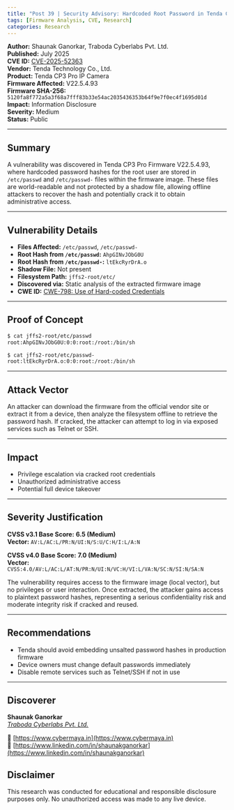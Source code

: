 ```yaml
---
title: "Post 39 | Security Advisory: Hardcoded Root Password in Tenda CP3 Pro Firmware (CVE-2025-52363)"
tags: [Firmware Analysis, CVE, Research]
categories: Research
---
```


**Author:** Shaunak Ganorkar, Traboda Cyberlabs Pvt. Ltd.  
**Published:** July 2025  
**CVE ID:** [CVE-2025-52363](https://cve.mitre.org/cgi-bin/cvename.cgi?name=CVE-2025-52363)  
**Vendor:** Tenda Technology Co., Ltd.  
**Product:** Tenda CP3 Pro IP Camera  
**Firmware Affected:** V22.5.4.93  
**Firmware SHA-256:** `5120fa8f772a5a3f68a7fff83b33e54ac2035436353b64f9e7f0ec4f1695d01d`  
**Impact:** Information Disclosure  
**Severity:** Medium  
**Status:** Public

---

## Summary

A vulnerability was discovered in Tenda CP3 Pro Firmware V22.5.4.93, where hardcoded password hashes for the root user are stored in `/etc/passwd` and `/etc/passwd-` files within the firmware image. These files are world-readable and not protected by a shadow file, allowing offline attackers to recover the hash and potentially crack it to obtain administrative access.

---

## Vulnerability Details

- **Files Affected:** `/etc/passwd`, `/etc/passwd-`
- **Root Hash from `/etc/passwd`:** `AhpGINvJObG0U`
- **Root Hash from `/etc/passwd-`:** `ltEkcRyrDrA.o`
- **Shadow File:** Not present
- **Filesystem Path:** `jffs2-root/etc/`
- **Discovered via:** Static analysis of the extracted firmware image
- **CWE ID:** [CWE-798: Use of Hard-coded Credentials](https://cwe.mitre.org/data/definitions/798.html)

---

## Proof of Concept

```bash
$ cat jffs2-root/etc/passwd
root:AhpGINvJObG0U:0:0:root:/root:/bin/sh

$ cat jffs2-root/etc/passwd-
root:ltEkcRyrDrA.o:0:0:root:/root:/bin/sh
```
---

## Attack Vector

An attacker can download the firmware from the official vendor site or extract it from a device, then analyze the filesystem offline to retrieve the password hash. If cracked, the attacker can attempt to log in via exposed services such as Telnet or SSH.

---

## Impact

- Privilege escalation via cracked root credentials  
- Unauthorized administrative access  
- Potential full device takeover

---

## Severity Justification

**CVSS v3.1 Base Score:** **6.5 (Medium)**  
**Vector:** `AV:L/AC:L/PR:N/UI:N/S:U/C:H/I:L/A:N`

**CVSS v4.0 Base Score:** **7.0 (Medium)**  
**Vector:** `CVSS:4.0/AV:L/AC:L/AT:N/PR:N/UI:N/VC:H/VI:L/VA:N/SC:N/SI:N/SA:N`

The vulnerability requires access to the firmware image (local vector), but no privileges or user interaction. Once extracted, the attacker gains access to plaintext password hashes, representing a serious confidentiality risk and moderate integrity risk if cracked and reused.

---

## Recommendations

- Tenda should avoid embedding unsalted password hashes in production firmware  
- Device owners must change default passwords immediately  
- Disable remote services such as Telnet/SSH if not in use

---

## Discoverer

**Shaunak Ganorkar**  
*[Traboda Cyberlabs Pvt. Ltd.](https://traboda.com/)*

🔗 [https://www.cybermaya.in](https://www.cybermaya.in)  
🔗 [https://www.linkedin.com/in/shaunakganorkar](https://www.linkedin.com/in/shaunakganorkar)

## Disclaimer

This research was conducted for educational and responsible disclosure purposes only. No unauthorized access was made to any live device.